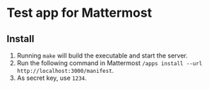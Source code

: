 # Test app for Mattermost

## Install

1. Running `make` will build the executable and start the server.
2. Run the following command in Mattermost `/apps install --url http://localhost:3000/manifest`.
3. As secret key, use `1234`.
